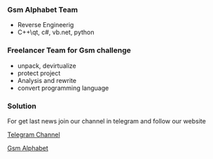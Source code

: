 ### Gsm Alphabet Team
- Reverse Engineerig
- C++\qt, c#, vb.net, python

### Freelancer Team for Gsm challenge
- unpack, devirtualize 
- protect project
- Analysis and rewrite
- convert programming language

### Solution
For get last news join our channel in telegram and follow our website 
<p><a href="https://t.me/Alephgsm">Telegram Channel</a></p>
<p><a href="https://alephgsm.com/">Gsm Alphabet</a></p>
